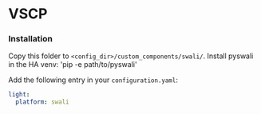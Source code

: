 # VSCP

### Installation

Copy this folder to `<config_dir>/custom_components/swali/`.
Install pyswali in the HA venv: 'pip -e path/to/pyswali'

Add the following entry in your `configuration.yaml`:

```yaml
light:
  platform: swali
```
